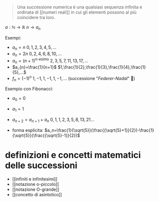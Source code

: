 > Una successione numerica è una qualsiasi sequenza infinita e ordinata di [[numeri reali]] in cui gli elementi possono al più coincidere tra loro.

$a: \mathbb{N} \rightarrow \mathbb{R}$
$n \rightarrow a_n$

Esempi:
- $a_n=n$      $0,1,2,3,4,5,...$
- $a_n=2n$    $0,2,4,6,8,10,...$
- $a_n=(n+1)^{\text{n-esimo}}$      $2,3,5,7,11,13,17,...$
- $a_{n}=\frac{1}{n+1}$     $1,\frac{1}{2},\frac{1}{3},\frac{1}{4},\frac{1}{5},...$
- $f_n=(-1)^n$        $1,-1,1,-1,1,-1,...$      (successione "*Federer-Nadal*" 🗿)

Esempio con Fibonacci:
- $a_0=0$
- $a_1=1$
- $a_{n+2}=a_{n+1}+a_n$      $0,1,1,2,3,5,8,13,21 ...$

- forma esplicita: $a_n=\frac{1}{\sqrt{5}}(\frac{{\sqrt{5}+1}}{2})-\frac{1}{\sqrt{5}}(\frac{{\sqrt{5}-1}}{2})$

# definizioni e concetti matematici delle successioni
- [[infiniti e infinitesimi]]
- [[notazione o-piccolo]]
- [[notazione O-grande]]
- [[concetto di asintotico]]